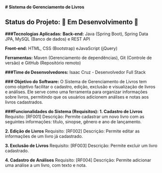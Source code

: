 **# Sistema de Gerenciamento de Livros**
## Status do Projeto: 🚧 Em Desenvolvimento 🚧

**###Tecnologias Aplicadas:**
**Back-end:** Java (Spring Boot), Spring Data JPA, MySQL (Banco de dados) e REST API

**Front-end:** HTML, CSS (Bootstrap) eJavaScript (jQuery)

**Ferramentas:** Maven (Gerenciamento de dependências), Git (Controle de versão) e GitHub (Repositório remoto)

**###Time de Desenvolvedores:**
Isaac Cruz - Desenvolvedor Full Stack



**### Objetivo do Software:** O Sistema de Gerenciamento de Livros tem como objetivo facilitar o cadastro, edição, exclusão e visualização de livros e análises. Ele serve como uma ferramenta para organizar informações sobre livros, permitindo que os usuários adicionem análises e notas aos livros cadastrados.

**###Funcionalidades do Sistema (Requisitos):**
**1. Cadastro de Livros**
Requisito: [RF001]
Descrição: Permite cadastrar um novo livro com as seguintes informações: título, sinopse, gênero e ano de lançamento.


**2. Edição de Livros**
Requisito: [RF002]
Descrição: Permite editar as informações de um livro já cadastrado.


**3. Exclusão de Livros**
Requisito: [RF003]
Descrição: Permite excluir um livro cadastrado.


**4. Cadastro de Análises**
Requisito: [RF004]
Descrição: Permite adicionar uma análise a um livro, com texto e nota.

